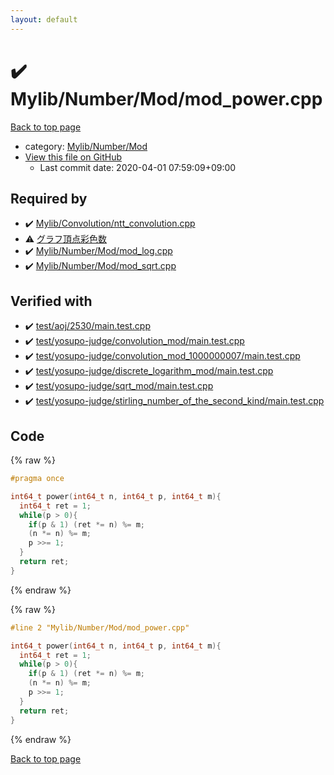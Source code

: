 ```yaml
---
layout: default
---
```


<!-- mathjax config similar to math.stackexchange -->
<script type="text/javascript" async
  src="https://cdnjs.cloudflare.com/ajax/libs/mathjax/2.7.5/MathJax.js?config=TeX-MML-AM_CHTML">
</script>
<script type="text/x-mathjax-config">
  MathJax.Hub.Config({
    TeX: { equationNumbers: { autoNumber: "AMS" }},
    tex2jax: {
      inlineMath: [ ['$','$'] ],
      processEscapes: true
    },
    "HTML-CSS": { matchFontHeight: false },
    displayAlign: "left",
    displayIndent: "2em"
  });
</script>

<script type="text/javascript" src="https://cdnjs.cloudflare.com/ajax/libs/jquery/3.4.1/jquery.min.js"></script>
<script src="https://cdn.jsdelivr.net/npm/jquery-balloon-js@1.1.2/jquery.balloon.min.js" integrity="sha256-ZEYs9VrgAeNuPvs15E39OsyOJaIkXEEt10fzxJ20+2I=" crossorigin="anonymous"></script>
<script type="text/javascript" src="../../../../assets/js/copy-button.js"></script>
<link rel="stylesheet" href="../../../../assets/css/copy-button.css" />


# :heavy_check_mark: Mylib/Number/Mod/mod_power.cpp

<a href="../../../../index.html">Back to top page</a>

* category: <a href="../../../../index.html#795ab137908c82fc28acbcffe5b1c757">Mylib/Number/Mod</a>
* <a href="{{ site.github.repository_url }}/blob/master/Mylib/Number/Mod/mod_power.cpp">View this file on GitHub</a>
    - Last commit date: 2020-04-01 07:59:09+09:00




## Required by

* :heavy_check_mark: <a href="../../Convolution/ntt_convolution.cpp.html">Mylib/Convolution/ntt_convolution.cpp</a>
* :warning: <a href="../../Graph/Coloring/chromatic_number.cpp.html">グラフ頂点彩色数</a>
* :heavy_check_mark: <a href="mod_log.cpp.html">Mylib/Number/Mod/mod_log.cpp</a>
* :heavy_check_mark: <a href="mod_sqrt.cpp.html">Mylib/Number/Mod/mod_sqrt.cpp</a>


## Verified with

* :heavy_check_mark: <a href="../../../../verify/test/aoj/2530/main.test.cpp.html">test/aoj/2530/main.test.cpp</a>
* :heavy_check_mark: <a href="../../../../verify/test/yosupo-judge/convolution_mod/main.test.cpp.html">test/yosupo-judge/convolution_mod/main.test.cpp</a>
* :heavy_check_mark: <a href="../../../../verify/test/yosupo-judge/convolution_mod_1000000007/main.test.cpp.html">test/yosupo-judge/convolution_mod_1000000007/main.test.cpp</a>
* :heavy_check_mark: <a href="../../../../verify/test/yosupo-judge/discrete_logarithm_mod/main.test.cpp.html">test/yosupo-judge/discrete_logarithm_mod/main.test.cpp</a>
* :heavy_check_mark: <a href="../../../../verify/test/yosupo-judge/sqrt_mod/main.test.cpp.html">test/yosupo-judge/sqrt_mod/main.test.cpp</a>
* :heavy_check_mark: <a href="../../../../verify/test/yosupo-judge/stirling_number_of_the_second_kind/main.test.cpp.html">test/yosupo-judge/stirling_number_of_the_second_kind/main.test.cpp</a>


## Code

<a id="unbundled"></a>
{% raw %}
```cpp
#pragma once

int64_t power(int64_t n, int64_t p, int64_t m){
  int64_t ret = 1;
  while(p > 0){
    if(p & 1) (ret *= n) %= m;
    (n *= n) %= m;
    p >>= 1;
  }
  return ret;
}

```
{% endraw %}

<a id="bundled"></a>
{% raw %}
```cpp
#line 2 "Mylib/Number/Mod/mod_power.cpp"

int64_t power(int64_t n, int64_t p, int64_t m){
  int64_t ret = 1;
  while(p > 0){
    if(p & 1) (ret *= n) %= m;
    (n *= n) %= m;
    p >>= 1;
  }
  return ret;
}

```
{% endraw %}

<a href="../../../../index.html">Back to top page</a>

